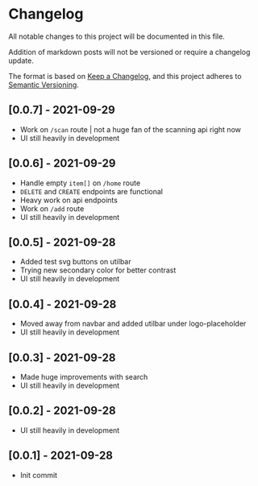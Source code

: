 # Changelog

All notable changes to this project will be documented in this file.

Addition of markdown posts will not be versioned or require a changelog update.

The format is based on [Keep a Changelog](https://keepachangelog.com/en/1.0.0/),
and this project adheres to [Semantic Versioning](https://semver.org/spec/v2.0.0.html).

## [0.0.7] - 2021-09-29

- Work on `/scan` route | not a huge fan of the scanning api right now
- UI still heavily in development

## [0.0.6] - 2021-09-29

- Handle empty `item[]` on `/home` route
- `DELETE` and `CREATE` endpoints are functional
- Heavy work on api endpoints
- Work on `/add` route
- UI still heavily in development

## [0.0.5] - 2021-09-28

- Added test svg buttons on utilbar
- Trying new secondary color for better contrast
- UI still heavily in development

## [0.0.4] - 2021-09-28

- Moved away from navbar and added utilbar under logo-placeholder
- UI still heavily in development

## [0.0.3] - 2021-09-28

- Made huge improvements with search
- UI still heavily in development

## [0.0.2] - 2021-09-28

- UI still heavily in development

## [0.0.1] - 2021-09-28

- Init commit
